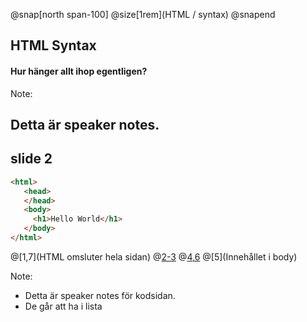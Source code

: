 @snap[north span-100]
@size[1rem](HTML / syntax)
@snapend
## HTML Syntax
#### Hur hänger allt ihop egentligen?
Note: 

Detta är speaker notes.
---
## slide 2

```html
<html>
   <head>
   </head>
   <body>
     <h1>Hello World</h1>
   </body>
</html>

```
@[1,7](HTML omsluter hela sidan)
@[2-3](Head)
@[4,6](Body)
@[5](Innehållet i body)

Note: 

* Detta är speaker notes för kodsidan.
* De går att ha i lista